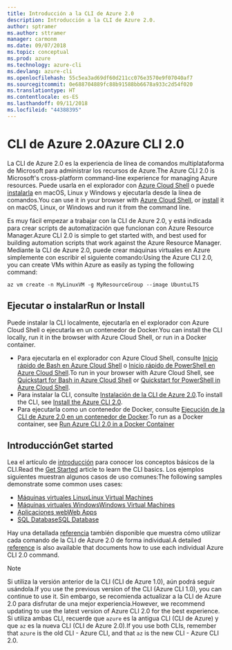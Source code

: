 ```yaml
---
title: Introducción a la CLI de Azure 2.0
description: Introducción a la CLI de Azure 2.0.
author: sptramer
ms.author: sttramer
manager: carmonm
ms.date: 09/07/2018
ms.topic: conceptual
ms.prod: azure
ms.technology: azure-cli
ms.devlang: azure-cli
ms.openlocfilehash: 55c5ea3ad69df60d211cc076e3570e9f07040af7
ms.sourcegitcommit: 0e688704889fc88b91588bb6678a933c2d54f020
ms.translationtype: HT
ms.contentlocale: es-ES
ms.lasthandoff: 09/11/2018
ms.locfileid: "44388395"
---
```

# <a name="azure-cli-20"></a><span data-ttu-id="1c494-103">CLI de Azure 2.0</span><span class="sxs-lookup"><span data-stu-id="1c494-103">Azure CLI 2.0</span></span>

<span data-ttu-id="1c494-104">La CLI de Azure 2.0 es la experiencia de línea de comandos multiplataforma de Microsoft para administrar los recursos de Azure.</span><span class="sxs-lookup"><span data-stu-id="1c494-104">The Azure CLI 2.0 is Microsoft's cross-platform command-line experience for managing Azure resources.</span></span>
<span data-ttu-id="1c494-105">Puede usarla en el explorador con [Azure Cloud Shell](/azure/cloud-shell/overview) o puede [instalarla](install-azure-cli.md) en macOS, Linux y Windows y ejecutarla desde la línea de comandos.</span><span class="sxs-lookup"><span data-stu-id="1c494-105">You can use it in your browser with [Azure Cloud Shell](/azure/cloud-shell/overview), or [install](install-azure-cli.md) it on macOS, Linux, or Windows and run it from the command line.</span></span>

<span data-ttu-id="1c494-106">Es muy fácil empezar a trabajar con la CLI de Azure 2.0, y está indicada para crear scripts de automatización que funcionan con Azure Resource Manager.</span><span class="sxs-lookup"><span data-stu-id="1c494-106">Azure CLI 2.0 is simple to get started with, and best used for building automation scripts that work against the Azure Resource Manager.</span></span> <span data-ttu-id="1c494-107">Mediante la CLI de Azure 2.0, puede crear máquinas virtuales en Azure simplemente con escribir el siguiente comando:</span><span class="sxs-lookup"><span data-stu-id="1c494-107">Using the Azure CLI 2.0, you can create VMs within Azure as easily as typing the following command:</span></span>

```azurecli-interactive
az vm create -n MyLinuxVM -g MyResourceGroup --image UbuntuLTS
```

## <a name="run-or-install"></a><span data-ttu-id="1c494-108">Ejecutar o instalar</span><span class="sxs-lookup"><span data-stu-id="1c494-108">Run or Install</span></span>

<span data-ttu-id="1c494-109">Puede instalar la CLI localmente, ejecutarla en el explorador con Azure Cloud Shell o ejecutarla en un contenedor de Docker.</span><span class="sxs-lookup"><span data-stu-id="1c494-109">You can install the CLI locally, run it in the browser with Azure Cloud Shell, or run in a Docker container.</span></span>

* <span data-ttu-id="1c494-110">Para ejecutarla en el explorador con Azure Cloud Shell, consulte [Inicio rápido de Bash en Azure Cloud Shell](/azure/cloud-shell/quickstart) o [Inicio rápido de PowerShell en Azure Cloud Shell](/azure/cloud-shell/quickstart-powershell).</span><span class="sxs-lookup"><span data-stu-id="1c494-110">To run in your browser with Azure Cloud Shell, see [Quickstart for Bash in Azure Cloud Shell](/azure/cloud-shell/quickstart) or [Quickstart for PowerShell in Azure Cloud Shell](/azure/cloud-shell/quickstart-powershell).</span></span>
* <span data-ttu-id="1c494-111">Para instalar la CLI, consulte [Instalación de la CLI de Azure 2.0](install-azure-cli.md).</span><span class="sxs-lookup"><span data-stu-id="1c494-111">To install the CLI, see [Install the Azure CLI 2.0](install-azure-cli.md).</span></span>
* <span data-ttu-id="1c494-112">Para ejecutarla como un contenedor de Docker, consulte [Ejecución de la CLI de Azure 2.0 en un contenedor de Docker](run-azure-cli-docker.md).</span><span class="sxs-lookup"><span data-stu-id="1c494-112">To run as a Docker container, see [Run Azure CLI 2.0 in a Docker Container](run-azure-cli-docker.md)</span></span>

## <a name="get-started"></a><span data-ttu-id="1c494-113">Introducción</span><span class="sxs-lookup"><span data-stu-id="1c494-113">Get started</span></span>

<span data-ttu-id="1c494-114">Lea el artículo de [introducción](get-started-with-azure-cli.md) para conocer los conceptos básicos de la CLI.</span><span class="sxs-lookup"><span data-stu-id="1c494-114">Read the [Get Started](get-started-with-azure-cli.md) article to learn the CLI basics.</span></span> <span data-ttu-id="1c494-115">Los ejemplos siguientes muestran algunos casos de uso comunes:</span><span class="sxs-lookup"><span data-stu-id="1c494-115">The following samples demonstrate some common uses cases:</span></span>

- [<span data-ttu-id="1c494-116">Máquinas virtuales Linux</span><span class="sxs-lookup"><span data-stu-id="1c494-116">Linux Virtual Machines</span></span>](/azure/virtual-machines/virtual-machines-linux-cli-samples?toc=%2fcli%2fazure%2ftoc.json&bc=%2fcli%2fazure%2fbreadcrumb%2ftoc.json)
- [<span data-ttu-id="1c494-117">Máquinas virtuales Windows</span><span class="sxs-lookup"><span data-stu-id="1c494-117">Windows Virtual Machines</span></span>](/azure/virtual-machines/virtual-machines-windows-cli-samples?toc=%2fcli%2fazure%2ftoc.json&bc=%2fcli%2fazure%2fbreadcrumb%2ftoc.json)
- [<span data-ttu-id="1c494-118">Aplicaciones web</span><span class="sxs-lookup"><span data-stu-id="1c494-118">Web Apps</span></span>](/azure/app-service-web/app-service-cli-samples?toc=%2fcli%2fazure%2ftoc.json&bc=%2fcli%2fazure%2fbreadcrumb%2ftoc.json)
- [<span data-ttu-id="1c494-119">SQL Database</span><span class="sxs-lookup"><span data-stu-id="1c494-119">SQL Database</span></span>](/azure/sql-database/sql-database-cli-samples?toc=%2fcli%2fazure%2ftoc.json&bc=%2fcli%2fazure%2fbreadcrumb%2ftoc.json)

<span data-ttu-id="1c494-120">Hay una detallada [referencia](/cli/azure/reference-index) también disponible que muestra cómo utilizar cada comando de la CLI de Azure 2.0 de forma individual.</span><span class="sxs-lookup"><span data-stu-id="1c494-120">A detailed [reference](/cli/azure/reference-index) is also available that documents how to use each individual Azure CLI 2.0 command.</span></span>

> [!NOTE]
> <span data-ttu-id="1c494-121">Si utiliza la versión anterior de la CLI (CLI de Azure 1.0), aún podrá seguir usándola.</span><span class="sxs-lookup"><span data-stu-id="1c494-121">If you use the previous version of the CLI (Azure CLI 1.0), you can continue to use it.</span></span>
> <span data-ttu-id="1c494-122">Sin embargo, se recomienda actualizar a la CLI de Azure 2.0 para disfrutar de una mejor experiencia.</span><span class="sxs-lookup"><span data-stu-id="1c494-122">However, we recommend updating to use the latest version of Azure CLI 2.0 for the best experience.</span></span>
> <span data-ttu-id="1c494-123">Si utiliza ambas CLI, recuerde que `azure` es la antigua CLI (CLI de Azure) y que `az` es la nueva CLI (CLI de Azure 2.0).</span><span class="sxs-lookup"><span data-stu-id="1c494-123">If you use both CLIs, remember that `azure` is the old CLI - Azure CLI, and that `az` is the new CLI - Azure CLI 2.0.</span></span>
